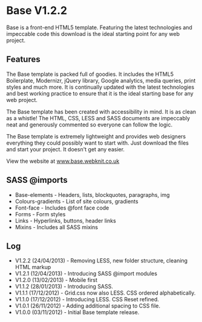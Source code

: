 Base V1.2.2
===========

Base is a front-end HTML5 template. Featuring the latest technologies and impeccable code this download is the ideal starting point for any web project. 

Features
--------

The Base template is packed full of goodies. It includes the HTML5 Boilerplate, Modernizr, jQuery library, Google analytics, media queries, print styles and much more. It is continually updated with the latest technologies and best working practice to ensure that it is the ideal starting base for any web project.

The Base template has been created with accessibility in mind. It is as clean as a whistle! The HTML, CSS, LESS and SASS documents are impeccably neat and generously commented so everyone can follow the logic.

The Base template is extremely lightweight and provides web designers everything they could possibly want to start with. Just download the files and start your project. It doesn't get any easier.

View the website at www.base.webknit.co.uk

SASS @imports
-------------

- Base-elements - Headers, lists, blockquotes, paragraphs, img
- Colours-gradients - List of site colours, gradients
- Font-face - Includes @font face code
- Forms - Form styles
- Links - Hyperlinks, buttons, header links
- Mixins - Includes all SASS mixins

Log
---

- V1.2.2 (24/04/2013) - Removing LESS, new folder structure, cleaning HTML markup
- V1.2.1 (12/04/2013) - Introducing SASS @import modules
- V1.2.0 (13/02/2013) - Mobile first
- V1.1.2 (28/01/2013) - Introducing SASS.
- V1.1.1 (17/12/2012) - Grid.css now also LESS. CSS ordered alphabetically.
- V1.1.0 (17/12/2012) - Introducing LESS. CSS Reset refined.
- V1.0.1 (26/11/2012) - Adding additional spacing to CSS file.
- V1.0.0 (03/11/2012) - Initial Base template release.





